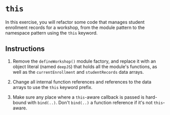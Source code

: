 # `this`

In this exercise, you will refactor some code that manages student enrollment records for a workshop, from the module pattern to the namespace pattern using the `this` keyword.

## Instructions

1. Remove the `defineWorkshop()` module factory, and replace it with an object literal (named `deepJS`) that holds all the module's functions, as well as the `currentEnrollment` and `studentRecords` data arrays.

2. Change all internal function references and references to the data  arrays to use the `this` keyword prefix.

3. Make sure any place where a `this`-aware callback is passed is hard-bound with `bind(..)`. Don't `bind(..)` a function reference if it's not `this`-aware.

